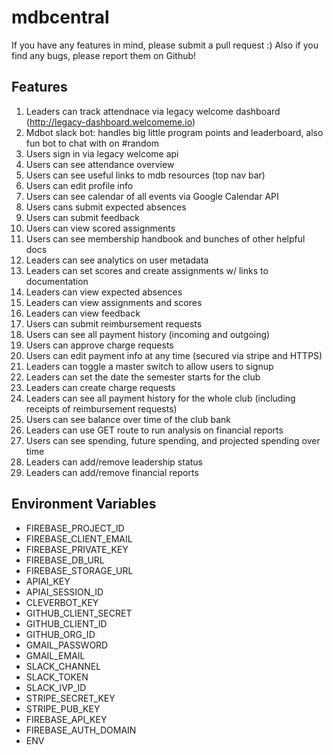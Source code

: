 # mdbcentral

If you have any features in mind, please submit a pull request :) Also if you find any bugs, please report them on Github!

## Features

1. Leaders can track attendnace via legacy welcome dashboard (http://legacy-dashboard.welcomeme.io)
2. Mdbot slack bot: handles big little program points and leaderboard, also fun bot to chat with on #random
3. Users sign in via legacy welcome api
4. Users can see attendance overview
5. Users can see useful links to mdb resources (top nav bar)
6. Users can edit profile info
7. Users can see calendar of all events via Google Calendar API
8. Users cans submit expected absences
9. Users can submit feedback
10. Users can view scored assignments
11. Users can see membership handbook and bunches of other helpful docs
12. Leaders can see analytics on user metadata
13. Leaders can set scores and create assignments w/ links to documentation
14. Leaders can view expected absences
15. Leaders can view assignments and scores
16. Leaders can view feedback
17. Users can submit reimbursement requests 
18. Users can see all payment history (incoming and outgoing)
19. Users can approve charge requests
20. Users can edit payment info at any time (secured via stripe and HTTPS)
21. Leaders can toggle a master switch to allow users to signup
22. Leaders can set the date the semester starts for the club
23. Leaders can create charge requests
24. Leaders can see all payment history for the whole club (including receipts of reimbursement requests)
25. Users can see balance over time of the club bank
26. Leaders can use GET route to run analysis on financial reports
27. Users can see spending, future spending, and projected spending over time
29. Leaders can add/remove leadership status
30. Leaders can add/remove financial reports

## Environment Variables
- FIREBASE_PROJECT_ID
- FIREBASE_CLIENT_EMAIL
- FIREBASE_PRIVATE_KEY
- FIREBASE_DB_URL
- FIREBASE_STORAGE_URL
- APIAI_KEY
- APIAI_SESSION_ID
- CLEVERBOT_KEY
- GITHUB_CLIENT_SECRET
- GITHUB_CLIENT_ID
- GITHUB_ORG_ID
- GMAIL_PASSWORD
- GMAIL_EMAIL
- SLACK_CHANNEL
- SLACK_TOKEN
- SLACK_IVP_ID
- STRIPE_SECRET_KEY
- STRIPE_PUB_KEY
- FIREBASE_API_KEY
- FIREBASE_AUTH_DOMAIN
- ENV
